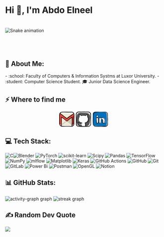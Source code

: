 <h1>Hi 👋, I'm Abdo Elneel </h1>

###

<br clear="both">

<img src="https://raw.githubusercontent.com/Abody-elneel/Abody-elneel/output/snake.svg" alt="Snake animation" />

###

<br><br>

<h2>💫 About Me:</h2>
- :school: Faculty of Computers & Information Systms at Luxor University. 
- :student: Computer Science Student.
🎓 Junior Data Science Engineer.


<h2>⚡️ Where to find me</h2>
<p align="center">
	<a href="mailto:abodyelneel14@gmail.com" target = "_blank"><img img src="logos/Gmail.svg" alt="Gmail" title="gmail" width="50px"/></a>
	<a href="https://github.com/abdo-elneel" target = "white"><img src="logos/Github.svg" alt="GitHub" title="github" width="50px"/></a>
	<a href="https://www.linkedin.com/in/0xabdulrahman/" target = "_blank"><img src="logos/Linkedin.svg" alt="LinkedIn" width="50px" title="linkedin"/></a>
</p>



<h2> 💻 Tech Stack: </h2>

![C](https://img.shields.io/badge/c-%2300599C.svg?style=for-the-badge&logo=c&logoColor=white)![Blender](https://img.shields.io/badge/blender-%23F5792A.svg?style=for-the-badge&logo=blender&logoColor=white) ![PyTorch](https://img.shields.io/badge/PyTorch-%23EE4C2C.svg?style=for-the-badge&logo=PyTorch&logoColor=white) ![scikit-learn](https://img.shields.io/badge/scikit--learn-%23F7931E.svg?style=for-the-badge&logo=scikit-learn&logoColor=white) ![Scipy](https://img.shields.io/badge/SciPy-%230C55A5.svg?style=for-the-badge&logo=scipy&logoColor=%white) ![Pandas](https://img.shields.io/badge/pandas-%23150458.svg?style=for-the-badge&logo=pandas&logoColor=white) ![TensorFlow](https://img.shields.io/badge/TensorFlow-%23FF6F00.svg?style=for-the-badge&logo=TensorFlow&logoColor=white) ![NumPy](https://img.shields.io/badge/numpy-%23013243.svg?style=for-the-badge&logo=numpy&logoColor=white) ![mlflow](https://img.shields.io/badge/mlflow-%23d9ead3.svg?style=for-the-badge&logo=numpy&logoColor=blue) ![Matplotlib](https://img.shields.io/badge/Matplotlib-%23ffffff.svg?style=for-the-badge&logo=Matplotlib&logoColor=black) ![Keras](https://img.shields.io/badge/Keras-%23D00000.svg?style=for-the-badge&logo=Keras&logoColor=white) ![GitHub Actions](https://img.shields.io/badge/github%20actions-%232671E5.svg?style=for-the-badge&logo=githubactions&logoColor=white) ![GitHub](https://img.shields.io/badge/github-%23121011.svg?style=for-the-badge&logo=github&logoColor=white) ![Git](https://img.shields.io/badge/git-%23F05033.svg?style=for-the-badge&logo=git&logoColor=white) ![GitLab](https://img.shields.io/badge/gitlab-%23181717.svg?style=for-the-badge&logo=gitlab&logoColor=white) ![Power Bi](https://img.shields.io/badge/power_bi-F2C811?style=for-the-badge&logo=powerbi&logoColor=black) ![Postman](https://img.shields.io/badge/Postman-FF6C37?style=for-the-badge&logo=postman&logoColor=white) ![OpenGL](https://img.shields.io/badge/OpenGL-white?logo=OpenGL&style=for-the-badge) ![Notion](https://img.shields.io/badge/Notion-%23000000.svg?style=for-the-badge&logo=notion&logoColor=white)

<h2>📊 GitHub Stats:</h2>

###

<div align="left">
  <img src="https://github-readme-activity-graph.vercel.app/graph?username=abdo-elneel&radius=16&theme=react&area=true&order=5" height="300" alt="activity-graph graph"  />
  <img src="https://streak-stats.demolab.com?user=abdo-elneel&locale=en&mode=daily&theme=dracula&hide_border=false&border_radius=5&order=3" height="150" alt="streak graph"  />
</div>

### 

<h2>✍️ Random Dev Quote</h2>

![](https://quotes-github-readme.vercel.app/api?type=horizontal&theme=tokyonight)




 

<!--- ![GitHub stats](https://github-readme-stats.vercel.app/api?username=Ashanvi&show_icons=true&theme=tokyonight)









